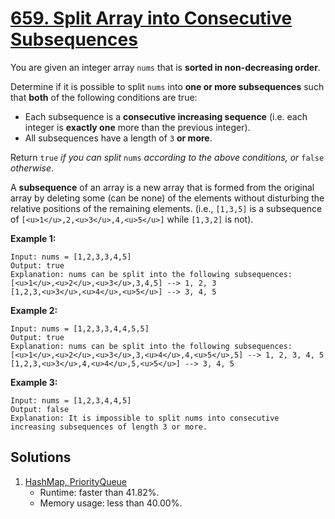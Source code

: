 # [659. Split Array into Consecutive Subsequences](https://leetcode.com/problems/split-array-into-consecutive-subsequences/)

You are given an integer array `nums` that is **sorted in non-decreasing order**.

Determine if it is possible to split `nums` into **one or more subsequences** such that **both** of the following conditions are true:

- Each subsequence is a **consecutive increasing sequence** (i.e. each integer is **exactly one** more than the previous integer).
- All subsequences have a length of `3` **or more**.

Return `true` _if you can split_ `nums` _according to the above conditions, or_ `false` _otherwise_.

A **subsequence** of an array is a new array that is formed from the original array by deleting some (can be none) of the elements without disturbing the relative positions of the remaining elements. (i.e., `[1,3,5]` is a subsequence of `[<u>1</u>,2,<u>3</u>,4,<u>5</u>]` while `[1,3,2]` is not).

**Example 1:**

```
Input: nums = [1,2,3,3,4,5]
Output: true
Explanation: nums can be split into the following subsequences:
[<u>1</u>,<u>2</u>,<u>3</u>,3,4,5] --> 1, 2, 3
[1,2,3,<u>3</u>,<u>4</u>,<u>5</u>] --> 3, 4, 5
```

**Example 2:**

```
Input: nums = [1,2,3,3,4,4,5,5]
Output: true
Explanation: nums can be split into the following subsequences:
[<u>1</u>,<u>2</u>,<u>3</u>,3,<u>4</u>,4,<u>5</u>,5] --> 1, 2, 3, 4, 5
[1,2,3,<u>3</u>,4,<u>4</u>,5,<u>5</u>] --> 3, 4, 5
```

**Example 3:**

```
Input: nums = [1,2,3,4,4,5]
Output: false
Explanation: It is impossible to split nums into consecutive increasing subsequences of length 3 or more.
```

## Solutions
1. [HashMap, PriorityQueue](./SplitArrayIntoConsecutiveSubsequences.java)
    - Runtime: faster than 41.82%.
    - Memory usage: less than 40.00%.
